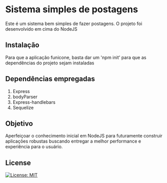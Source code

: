 # Sistema simples de postagens

Este é um sistema bem simples de fazer postagens. O projeto foi desenvolvido em cima do NodeJS

## Instalação

Para que a aplicação funicone, basta dar um 'npm init' para que as dependências do projeto sejam instaladas

## Dependências empregadas
1. Express
2. bodyParser
3. Express-handlebars
4. Sequelize

## Objetivo
Aperfeiçoar o conhecimento inicial em NodeJS para futuramente construir aplicações robustas buscando entregar a melhor performance e experiência para o usuário.

## License
[![License: MIT](https://img.shields.io/badge/License-MIT-yellow.svg)](https://opensource.org/licenses/MIT)
